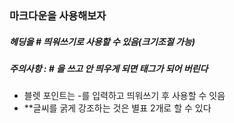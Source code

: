 ### 마크다운을 사용해보자
##### 헤딩을 # 띄워쓰기로 사용할 수 있음(크기조절 가능)
#####  주의사항 : # 을 쓰고 안 띄우게 되면 태그가 되어 버린다
- 블렛 포인트는 -를 입력하고 띄워쓰기 후 사용할 수 잇음
- **글씨를 굵게 강조하는 것은 별표 2개로 할 수 있다
